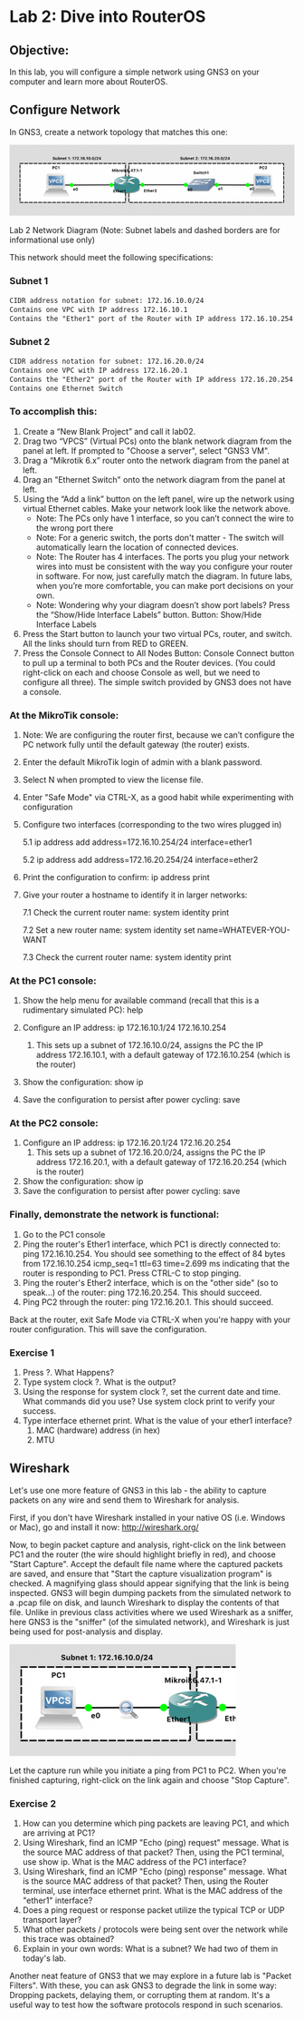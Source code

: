 # **Lab 2: Dive into RouterOS**  

## **Objective:**  
In this lab, you will configure a simple network using GNS3 on your computer and learn more about RouterOS. 

## Configure Network
In GNS3, create a network topology that matches this one:

![img](./assets/network-02.png)

Lab 2 Network Diagram (Note: Subnet labels and dashed borders are for informational use only)

This network should meet the following specifications:

### Subnet 1

    CIDR address notation for subnet: 172.16.10.0/24
    Contains one VPC with IP address 172.16.10.1
    Contains the "Ether1" port of the Router with IP address 172.16.10.254

### Subnet 2

    CIDR address notation for subnet: 172.16.20.0/24
    Contains one VPC with IP address 172.16.20.1
    Contains the "Ether2" port of the Router with IP address 172.16.20.254
    Contains one Ethernet Switch

### To accomplish this:

1. Create a “New Blank Project” and call it lab02.
2. Drag two “VPCS” (Virtual PCs) onto the blank network diagram from the panel at left. If prompted to "Choose a server", select "GNS3 VM".
3. Drag a “Mikrotik 6.x” router onto the network diagram from the panel at left.
4. Drag an "Ethernet Switch" onto the network diagram from the panel at left.
5. Using the “Add a link” button on the left panel, wire up the network using virtual Ethernet cables. Make your network look like the network above.
    - Note: The PCs only have 1 interface, so you can’t connect the wire to the wrong port there
    - Note: For a generic switch, the ports don't matter - The switch will automatically learn the location of connected devices.
    - Note: The Router has 4 interfaces. The ports you plug your network wires into must be consistent with the way you configure your router in software. For now, just carefully match the diagram. In future labs, when you’re more comfortable, you can make port decisions on your own.
    - Note: Wondering why your diagram doesn’t show port labels? Press the “Show/Hide Interface Labels” button. Button: Show/Hide Interface Labels
6. Press the Start button to launch your two virtual PCs, router, and switch. All the links should turn from RED to GREEN.
7. Press the Console Connect to All Nodes Button: Console Connect button to pull up a terminal to both PCs and the Router devices. (You could right-click on each and choose Console as well, but we need to configure all three). The simple switch provided by GNS3 does not have a console.

### At the MikroTik console:

1. Note: We are configuring the router first, because we can’t configure the PC network fully until the default gateway (the router) exists.
2. Enter the default MikroTik login of admin with a blank password.
3. Select N when prompted to view the license file.
4. Enter "Safe Mode" via CTRL-X, as a good habit while experimenting with configuration
5. Configure two interfaces (corresponding to the two wires plugged in)

    5.1 ip address add address=172.16.10.254/24 interface=ether1

    5.2 ip address add address=172.16.20.254/24 interface=ether2

6. Print the configuration to confirm: ip address print
7. Give your router a hostname to identify it in larger networks:

    7.1 Check the current router name: system identity print

    7.2 Set a new router name: system identity set name=WHATEVER-YOU-WANT

    7.3 Check the current router name: system identity print


### At the PC1 console:

1. Show the help menu for available command (recall that this is a rudimentary simulated PC): help

2. Configure an IP address: ip 172.16.10.1/24 172.16.10.254
    1. This sets up a subnet of 172.16.10.0/24, assigns the PC the IP address 172.16.10.1, with a default gateway of 172.16.10.254 (which is the router)

3. Show the configuration: show ip

4. Save the configuration to persist after power cycling: save

### At the PC2 console:

1. Configure an IP address: ip 172.16.20.1/24 172.16.20.254
    1. This sets up a subnet of 172.16.20.0/24, assigns the PC the IP address 172.16.20.1, with a default gateway of 172.16.20.254 (which is the router)
2. Show the configuration: show ip
3. Save the configuration to persist after power cycling: save

### Finally, demonstrate the network is functional:

1. Go to the PC1 console
2. Ping the router's Ether1 interface, which PC1 is directly connected to: ping 172.16.10.254. You should see something to the effect of 84 bytes from 172.16.10.254 icmp_seq=1 ttl=63 time=2.699 ms indicating that the router is responding to PC1. Press CTRL-C to stop pinging.
3. Ping the router's Ether2 interface, which is on the "other side" (so to speak...) of the router: ping 172.16.20.254. This should succeed.
4. Ping PC2 through the router: ping 172.16.20.1. This should succeed.

Back at the router, exit Safe Mode via CTRL-X when you're happy with your router configuration. This will save the configuration. 

### Exercise 1

1. Press ?. What Happens?
2. Type system clock ?. What is the output?
3. Using the response for system clock ?, set the current date and time. What commands did you use? Use system clock print to verify your success.
4. Type interface ethernet print. What is the value of your ether1 interface?
    1. MAC (hardware) address (in hex)
    2. MTU

## Wireshark
Let's use one more feature of GNS3 in this lab - the ability to capture packets on any wire and send them to Wireshark for analysis.

First, if you don't have Wireshark installed in your native OS (i.e. Windows or Mac), go and install it now: http://wireshark.org/

Now, to begin packet capture and analysis, right-click on the link between PC1 and the router (the wire should highlight briefly in red), and choose "Start Capture". Accept the default file name where the captured packets are saved, and ensure that "Start the capture visualization program" is checked. A magnifying glass should appear signifying that the link is being inspected. GNS3 will begin dumping packets from the simulated network to a .pcap file on disk, and launch Wireshark to display the contents of that file. Unlike in previous class activities where we used Wireshark as a sniffer, here GNS3 is the "sniffer" (of the simulated network), and Wireshark is just being used for post-analysis and display.

![img](./assets/network-02-capture.png)

Let the capture run while you initiate a ping from PC1 to PC2. When you're finished capturing, right-click on the link again and choose "Stop Capture".

### Exercise 2

1. How can you determine which ping packets are leaving PC1, and which are arriving at PC1?
2. Using Wireshark, find an ICMP "Echo (ping) request" message. What is the source MAC address of that packet? Then, using the PC1 terminal, use show ip. What is the MAC address of the PC1 interface?
3. Using Wireshark, find an ICMP "Echo (ping) response" message. What is the source MAC address of that packet? Then, using the Router terminal, use interface ethernet print. What is the MAC address of the "ether1" interface?
4. Does a ping request or response packet utilize the typical TCP or UDP transport layer?
5. What other packets / protocols were being sent over the network while this trace was obtained?
6. Explain in your own words: What is a subnet? We had two of them in today's lab.

Another neat feature of GNS3 that we may explore in a future lab is "Packet Filters". With these, you can ask GNS3 to degrade the link in some way: Dropping packets, delaying them, or corrupting them at random. It's a useful way to test how the software protocols respond in such scenarios. 







